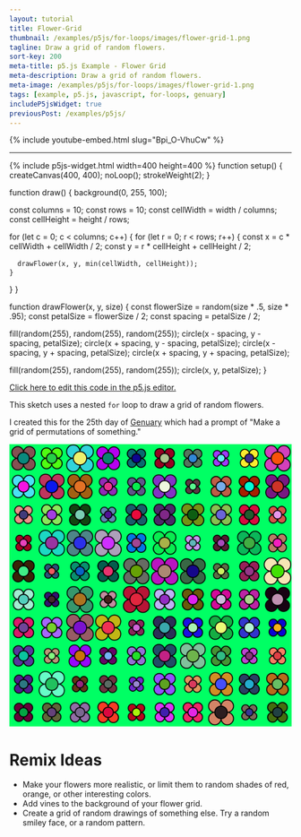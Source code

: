 ```yaml
---
layout: tutorial
title: Flower-Grid
thumbnail: /examples/p5js/for-loops/images/flower-grid-1.png
tagline: Draw a grid of random flowers.
sort-key: 200
meta-title: p5.js Example - Flower Grid
meta-description: Draw a grid of random flowers.
meta-image: /examples/p5js/for-loops/images/flower-grid-1.png
tags: [example, p5.js, javascript, for-loops, genuary]
includeP5jsWidget: true
previousPost: /examples/p5js/
---
```


{% include youtube-embed.html slug="Bpi_O-VhuCw" %}

---

{% include p5js-widget.html width=400 height=400 %}
function setup() {
  createCanvas(400, 400);
  noLoop();
  strokeWeight(2);
}

function draw() {
  background(0, 255, 100);

  const columns = 10;
  const rows = 10;
  const cellWidth = width / columns;
  const cellHeight = height / rows;

  for (let c = 0; c < columns; c++) {
    for (let r = 0; r < rows; r++) {
      const x = c * cellWidth + cellWidth / 2;
      const y = r * cellHeight + cellHeight / 2;
      
      drawFlower(x, y, min(cellWidth, cellHeight));
    }
  }
}

function drawFlower(x, y, size) {
  const flowerSize = random(size * .5, size * .95);
  const petalSize = flowerSize / 2;
  const spacing = petalSize / 2;
  
  fill(random(255), random(255), random(255));
  circle(x - spacing, y - spacing, petalSize);
  circle(x + spacing, y - spacing, petalSize);
  circle(x - spacing, y + spacing, petalSize);
  circle(x + spacing, y + spacing, petalSize);
  
  fill(random(255), random(255), random(255));
  circle(x, y, petalSize);
}
</script>

[Click here to edit this code in the p5.js editor.](https://editor.p5js.org/KevinWorkman/sketches/mfHrynber)

This sketch uses a nested `for` loop to draw a grid of random flowers.

I created this for the 25th day of [Genuary](https://genuary2021.github.io/) which had a prompt of "Make a grid of permutations of something."

![flower grid](/examples/p5js/for-loops/images/flower-grid-2.png)

# Remix Ideas

- Make your flowers more realistic, or limit them to random shades of red, orange, or other interesting colors.
- Add vines to the background of your flower grid.
- Create a grid of random drawings of something else. Try a random smiley face, or a random pattern.